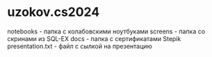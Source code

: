 # uzokov.cs2024

notebooks - папка с колабовскими ноутбуками
screens - папка со скринами из SQL-EX
docs - папка с сертификатами Stepik
presentation.txt - файл с сылкой на презентацию
